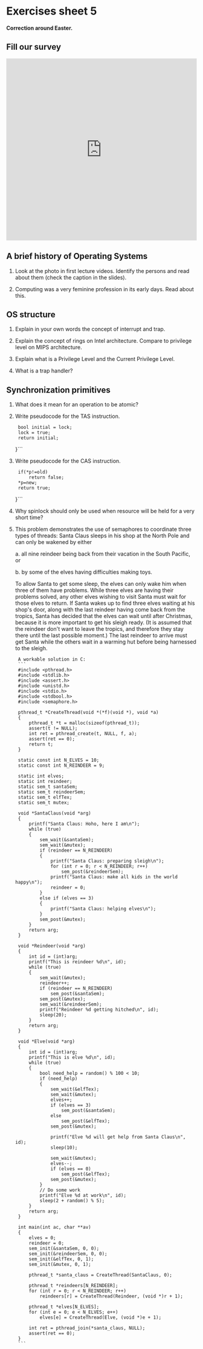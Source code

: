 # Exercises sheet 5

**Correction around Easter.**

## Fill our survey

<iframe width="640px" height= "480px" src= "https://forms.office.com/Pages/ResponsePage.aspx?id=MH_ksn3NTkql2rGM8aQVG5N9pWWUNd5Khd6GR62JgsZUQjhUWlZOQ1c2V1A5WExWU0hUVjdZMldBSC4u&embed=true" frameborder= "0" marginwidth= "0" marginheight= "0" style= "border: none; max-width:100%; max-height:100vh" allowfullscreen webkitallowfullscreen mozallowfullscreen msallowfullscreen> </iframe>

## A brief history of Operating Systems

1. Look at the photo in first lecture videos. Identify the persons and read about them (check the caption in the slides).


2. Computing was a very feminine profession in its early days. Read about this.



## OS structure

1. Explain in your own words the concept of interrupt and trap.


2. Explain the concept of rings on Intel architecture. Compare to privilege level on MIPS architecture.


3. Explain what is a Privilege Level and the Current Privilege Level.


4. What is a trap handler?




## Synchronization primitives

1. What does it mean for an operation to be atomic?


2. Write pseudocode for the TAS instruction.


        bool initial = lock;
        lock = true;
        return initial;
    }```
3. Write pseudocode for the CAS instruction.


        if(*p!=old)
            return false;
        *p=new;
        return true;
    }```
4. Why spinlock should only be used when resource will be held for a very short time?


5. This problem demonstrates the use of semaphores to coordinate three types of threads: Santa Claus sleeps in his shop at the North Pole and can only be wakened by either

    a. all nine reindeer being back from their vacation in the South Pacific, or

    b. by some of the elves having difficulties making toys.

    To allow Santa to get some sleep, the elves can only wake him when three of them have problems. While three elves are having their problems solved, any other elves wishing to visit Santa must wait for those elves to return. If Santa wakes up to find three elves waiting at his shop's door, along with the last reindeer having come back from the tropics, Santa has decided that the elves can wait until after Christmas, because it is more important to get his sleigh ready. (It is assumed that the reindeer don't want to leave the tropics, and therefore they stay there until the last possible moment.) The last reindeer to arrive must get Santa while the others wait in a warming hut before being harnessed to the sleigh.


		A workable solution in C:
		```
		#include <pthread.h>
		#include <stdlib.h>
		#include <assert.h>
		#include <unistd.h>
		#include <stdio.h>
		#include <stdbool.h>
		#include <semaphore.h>

		pthread_t *CreateThread(void *(*f)(void *), void *a)
		{
			pthread_t *t = malloc(sizeof(pthread_t));
			assert(t != NULL);
			int ret = pthread_create(t, NULL, f, a);
			assert(ret == 0);
			return t;
		}

		static const int N_ELVES = 10;
		static const int N_REINDEER = 9;

		static int elves;
		static int reindeer;
		static sem_t santaSem;
		static sem_t reindeerSem;
		static sem_t elfTex;
		static sem_t mutex;

		void *SantaClaus(void *arg)
		{
			printf("Santa Claus: Hoho, here I am\n");
			while (true)
			{
				sem_wait(&santaSem);
				sem_wait(&mutex);
				if (reindeer == N_REINDEER)
				{
					printf("Santa Claus: preparing sleigh\n");
					for (int r = 0; r < N_REINDEER; r++)
						sem_post(&reindeerSem);
					printf("Santa Claus: make all kids in the world happy\n");
					reindeer = 0;
				}
				else if (elves == 3)
				{
					printf("Santa Claus: helping elves\n");
				}
				sem_post(&mutex);
			}
			return arg;
		}

		void *Reindeer(void *arg)
		{
			int id = (int)arg;
			printf("This is reindeer %d\n", id);
			while (true)
			{
				sem_wait(&mutex);
				reindeer++;
				if (reindeer == N_REINDEER)
					sem_post(&santaSem);
				sem_post(&mutex);
				sem_wait(&reindeerSem);
				printf("Reindeer %d getting hitched\n", id);
				sleep(20);
			}
			return arg;
		}

		void *Elve(void *arg)
		{
			int id = (int)arg;
			printf("This is elve %d\n", id);
			while (true)
			{
				bool need_help = random() % 100 < 10;
				if (need_help)
				{
					sem_wait(&elfTex);
					sem_wait(&mutex);
					elves++;
					if (elves == 3)
						sem_post(&santaSem);
					else
						sem_post(&elfTex);
					sem_post(&mutex);

					printf("Elve %d will get help from Santa Claus\n", id);
					sleep(10);

					sem_wait(&mutex);
					elves--;
					if (elves == 0)
						sem_post(&elfTex);
					sem_post(&mutex);
				}
				// Do some work
				printf("Elve %d at work\n", id);
				sleep(2 + random() % 5);
			}
			return arg;
		}

		int main(int ac, char **av)
		{
			elves = 0;
			reindeer = 0;
			sem_init(&santaSem, 0, 0);
			sem_init(&reindeerSem, 0, 0);
			sem_init(&elfTex, 0, 1);
			sem_init(&mutex, 0, 1);

			pthread_t *santa_claus = CreateThread(SantaClaus, 0);

			pthread_t *reindeers[N_REINDEER];
			for (int r = 0; r < N_REINDEER; r++)
				reindeers[r] = CreateThread(Reindeer, (void *)r + 1);

			pthread_t *elves[N_ELVES];
			for (int e = 0; e < N_ELVES; e++)
				elves[e] = CreateThread(Elve, (void *)e + 1);

			int ret = pthread_join(*santa_claus, NULL);
			assert(ret == 0);
		}
		```
